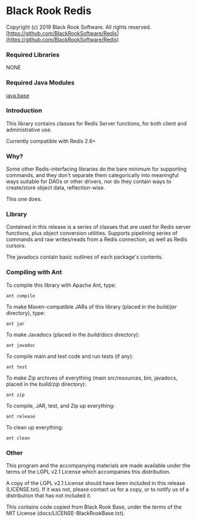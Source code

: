 # Black Rook Redis

Copyright (c) 2019 Black Rook Software. All rights reserved.  
[https://github.com/BlackRookSoftware/Redis](https://github.com/BlackRookSoftware/Redis)

### Required Libraries

NONE

### Required Java Modules

[java.base](https://docs.oracle.com/en/java/javase/11/docs/api/java.base/module-summary.html)  

### Introduction

This library contains classes for Redis Server functions, for both client and administrative use.

Currently compatible with Redis 2.6+

### Why?

Some other Redis-interfacing libraries do the bare minimum for supporting commands, and they don't
separate them categorically into meaningful ways suitable for DAOs or other drivers, nor do they contain
ways to create/store object data, reflection-wise. 

This one does.  

### Library

Contained in this release is a series of classes that are used for Redis server functions, plus
object conversion utilities. Supports pipelining series of commands and raw writes/reads from
a Redis connection, as well as Redis cursors.

The javadocs contain basic outlines of each package's contents.

### Compiling with Ant

To compile this library with Apache Ant, type:

	ant compile

To make Maven-compatible JARs of this library (placed in the *build/jar* directory), type:

	ant jar

To make Javadocs (placed in the *build/docs* directory):

	ant javadoc

To compile main and test code and run tests (if any):

	ant test

To make Zip archives of everything (main src/resources, bin, javadocs, placed in the *build/zip* directory):

	ant zip

To compile, JAR, test, and Zip up everything:

	ant release

To clean up everything:

	ant clean
	
### Other

This program and the accompanying materials are made available under the 
terms of the LGPL v2.1 License which accompanies this distribution.

A copy of the LGPL v2.1 License should have been included in this release (LICENSE.txt).
If it was not, please contact us for a copy, or to notify us of a distribution
that has not included it. 

This contains code copied from Black Rook Base, under the terms of the MIT License (docs/LICENSE-BlackRookBase.txt).
